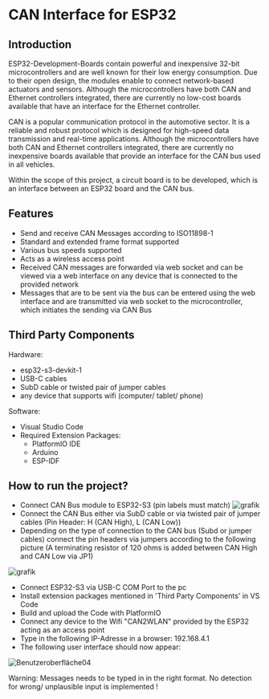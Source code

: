 # CAN Interface for ESP32

## Introduction

ESP32-Development-Boards contain powerful and inexpensive 32-bit microcontrollers and are well known for their low energy consumption. Due to their open design, the modules enable to connect network-based actuators and sensors.
Although the microcontrollers have both CAN and Ethernet controllers integrated, there are currently no low-cost boards available that have an interface for the Ethernet controller.

CAN is a popular communication protocol in the automotive sector. It is a reliable and robust protocol which is designed for high-speed data transmission and real-time applications.
Although the microcontrollers have both CAN and Ethernet controllers integrated, there are currently no inexpensive boards available that provide an interface for the CAN bus used in all vehicles.

Within the scope of this project, a circuit board is to be developed, which is an interface between an ESP32 board and the CAN bus.


## Features

- Send and receive CAN Messages according to ISO11898-1
- Standard and extended frame format supported
- Various bus speeds supported
- Acts as a wireless access point
- Received CAN messages are forwarded via web socket and can be viewed via a web interface on any device that is connected to the provided network
- Messages that are to be sent via the bus can be entered using the web interface and are transmitted via web socket to the microcontroller, which initiates the sending via CAN Bus

## Third Party Components
Hardware:
- esp32-s3-devkit-1
- USB-C cables
- SubD cable or twisted pair of jumper cables
- any device that supports wifi (computer/ tablet/ phone)

Software:
- Visual Studio Code
- Required Extension Packages:
  - PlatformIO IDE
  - Arduino
  - ESP-IDF
  
## How to run the project?
- Connect CAN Bus module to ESP32-S3 (pin labels must match)
![grafik](https://github.com/AnRo301/CAN_Interface/assets/150276417/86362c21-a6dc-4350-b065-2b70edaa49b3)
- Connect the CAN Bus either via SubD cable or via twisted pair of jumper cables (Pin Header: H (CAN High), L (CAN Low))
- Depending on the type of connection to the CAN bus (Subd or jumper cables) connect the pin headers via jumpers according to the following picture
  (A terminating resistor of 120 ohms is added between CAN High and CAN Low via JP1)
  
![grafik](https://github.com/AnRo301/CAN_Interface/assets/150276417/f7500303-a46a-465a-b11c-933e14cc1207)

- Connect ESP32-S3 via USB-C COM Port to the pc
- Install extension packages mentioned in 'Third Party Components' in VS Code
- Build and upload the Code with PlatformIO
- Connect any device to the Wifi "CAN2WLAN" provided by the ESP32 acting as an access point
- Type in the following IP-Adresse in a browser: 192.168.4.1
- The following user interface should now appear:
  
![Benutzeroberfläche04](https://github.com/AnRo301/CAN_Interface/assets/150276417/685017a7-eac6-4eed-99bb-d03fd8f2448e)

 
Warning: Messages needs to be typed in in the right format. No detection for wrong/ unplausible input is implemented !





